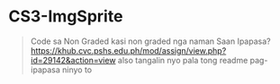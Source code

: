 # CS3-ImgSprite
> Code sa Non Graded kasi non graded nga naman
> Saan Ipapasa?
> https://khub.cvc.pshs.edu.ph/mod/assign/view.php?id=29142&action=view
> also tangalin nyo pala tong readme pag-ipapasa ninyo to
